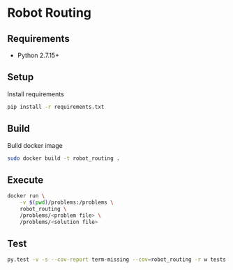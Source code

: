 # Robot Routing

## Requirements

- Python 2.7.15+


## Setup

Install requirements
```bash
pip install -r requirements.txt
```

## Build

Bulld docker image
```bash
sudo docker build -t robot_routing .
```

## Execute
```bash
docker run \
    -v $(pwd)/problems:/problems \
    robot_routing \
    /problems/<problem file> \
    /problems/<solution file>
```

## Test

```bash
py.test -v -s --cov-report term-missing --cov=robot_routing -r w tests
